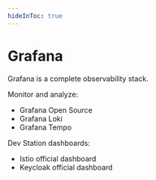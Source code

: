 ```yaml
---
hideInToc: true
---
```

# Grafana

Grafana is a complete observability stack.

Monitor and analyze:

- Grafana Open Source
- Grafana Loki
- Grafana Tempo

Dev Station dashboards:

- Istio official dashboard
- Keycloak official dashboard

<!--
TODO: add Grafana logo
TODO: add Grafana screen shot
-->

<!--
Grafana is a complete observability stack that allows you to monitor and analyze metrics, logs and traces.

Grafana Loki = same as prometheus for logs
Grafana Tempo = trace
-->